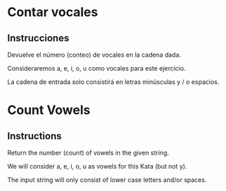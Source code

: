 # Contar vocales
## Instrucciones

Devuelve el número (conteo) de vocales en la cadena dada.

Consideraremos a, e, i, o, u como vocales para este ejercicio.

La cadena de entrada solo consistirá en letras minúsculas y / o espacios.

# Count Vowels
## Instructions
Return the number (count) of vowels in the given string.

We will consider a, e, i, o, u as vowels for this Kata (but not y).

The input string will only consist of lower case letters and/or spaces.
